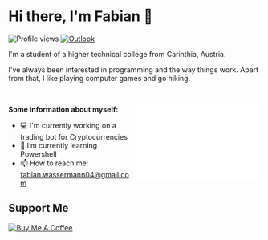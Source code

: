 # Hi there, I'm Fabian 👋

![Profile views](https://gpvc.arturio.dev/FabianWassermann)
[![Outlook](https://img.shields.io/badge/-Outlook-0078D4?style=flat&logo=Microsoft-Outlook&logoColor=white)](mailto:fabian.wassermann04@gmail.com)


I'm a student of a higher technical college from Carinthia, Austria.

I've always been interested in programming and the way things work. Apart from that, I like playing computer games and go hiking.

&nbsp;

<img align="right" width="50%" src="https://raw.githubusercontent.com/FabianWassermann/github-stats/master/generated/overview.svg" />

**Some information about myself:**

- 💻 I'm currently working on a trading bot for Cryptocurrencies
- 🌱 I’m currently learning Powershell
- 📫 How to reach me: fabian.wassermann04@gmail.com

## Support Me

<a href="https://www.buymeacoffee.com/F4Bz3" target="_blank"><img src="https://cdn.buymeacoffee.com/buttons/default-orange.png" alt="Buy Me A Coffee" height="41" width="174"></a>

<div>
  
  <br>
  <!-- <img src="https://raw.githubusercontent.com/FabianWassermann/github-stats/master/generated/languages.svg" /> -->
</div>
